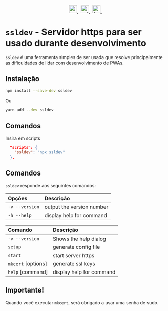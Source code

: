 <p align="center">
  <a href="https://badge.fury.io/js/ssldev">
    <img src="https://badge.fury.io/js/ssldev.svg" alt="npm version" height="25">
  </a>&nbsp;
  <a href="https://github.com/jacksonbicalho/ssldev/blob/master/LICENSE">
    <img src="https://img.shields.io/badge/license-MIT-blue.svg" alt="ssldev is released under the MIT license." height="25" />
  </a>&nbsp;
  <a href="https://github.com/jacksonbicalho/ssldev/actions/workflows/tests.yml">
    <img src="https://github.com/jacksonbicalho/ssldev/actions/workflows/tests.yml/badge.svg?event=pull_request" alt="format and tests" height="25" />
  </a>&nbsp;
</p>



# `ssldev` - Servidor https para ser usado durante desenvolvimento

`ssldev` é uma ferramenta simples de ser usada que resolve principalmente as dificuldades de lidar com desenvolvimento de PWAs.

## Instalação

```bash
npm install --save-dev ssldev
```

Ou

```bash
yarn add --dev ssldev
```

## Comandos

Insira em scripts

```json
  "scripts": {
    "ssldev": "npx ssldev"
  },
```

## Comandos

`ssldev` responde aos seguintes comandos:

| **Opções**     | **Descrição**             |
| :------------- | :------------------------ |
| `-v --version` | output the version number |
| `-h --help`    | display help for command  |

| **Comando**        | **Descrição**            |
| :----------------- | :----------------------- |
| `-v --version`     | Shows the help dialog    |
| `setup`            | generate config file     |
| `start`            | start server https       |
| `mkcert` [options] | generate ssl keys        |
| `help` [command]   | display help for command |

## Importante!

Quando você executar `mkcert`, será obrigado a usar uma senha de sudo.
